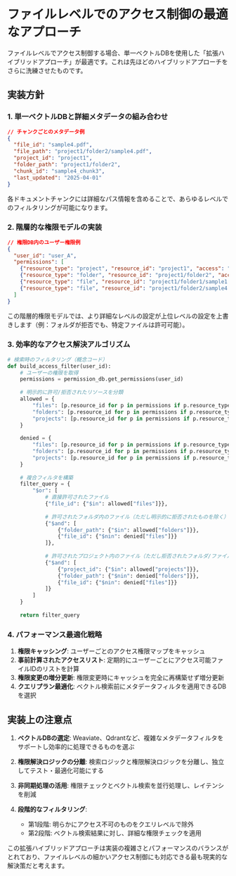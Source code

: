 # ファイルレベルでのアクセス制御の最適なアプローチ

ファイルレベルでアクセス制御する場合、単一ベクトルDBを使用した「拡張ハイブリッドアプローチ」が最適です。これは先ほどのハイブリッドアプローチをさらに洗練させたものです。

## 実装方針

### 1. 単一ベクトルDBと詳細メタデータの組み合わせ

```json
// チャンクごとのメタデータ例
{
  "file_id": "sample4.pdf",
  "file_path": "project1/folder2/sample4.pdf",
  "project_id": "project1",
  "folder_path": "project1/folder2",
  "chunk_id": "sample4_chunk3",
  "last_updated": "2025-04-01"
}
```

各ドキュメントチャンクには詳細なパス情報を含めることで、あらゆるレベルでのフィルタリングが可能になります。

### 2. 階層的な権限モデルの実装

```json
// 権限DB内のユーザー権限例
{
  "user_id": "user_A",
  "permissions": [
    {"resource_type": "project", "resource_id": "project1", "access": "allow"},
    {"resource_type": "folder", "resource_id": "project1/folder2", "access": "deny"},
    {"resource_type": "file", "resource_id": "project1/folder1/sample1.pdf", "access": "allow"},
    {"resource_type": "file", "resource_id": "project1/folder2/sample4.pdf", "access": "allow"}
  ]
}
```

この階層的権限モデルでは、より詳細なレベルの設定が上位レベルの設定を上書きします（例：フォルダが拒否でも、特定ファイルは許可可能）。

### 3. 効率的なアクセス解決アルゴリズム

```python
# 検索時のフィルタリング（概念コード）
def build_access_filter(user_id):
    # ユーザーの権限を取得
    permissions = permission_db.get_permissions(user_id)
    
    # 明示的に許可/拒否されたリソースを分類
    allowed = {
        "files": [p.resource_id for p in permissions if p.resource_type == "file" and p.access == "allow"],
        "folders": [p.resource_id for p in permissions if p.resource_type == "folder" and p.access == "allow"],
        "projects": [p.resource_id for p in permissions if p.resource_type == "project" and p.access == "allow"]
    }
    
    denied = {
        "files": [p.resource_id for p in permissions if p.resource_type == "file" and p.access == "deny"],
        "folders": [p.resource_id for p in permissions if p.resource_type == "folder" and p.access == "deny"],
        "projects": [p.resource_id for p in permissions if p.resource_type == "project" and p.access == "deny"]
    }
    
    # 複合フィルタを構築
    filter_query = {
        "$or": [
            # 直接許可されたファイル
            {"file_id": {"$in": allowed["files"]}},
            
            # 許可されたフォルダ内のファイル（ただし明示的に拒否されたものを除く）
            {"$and": [
                {"folder_path": {"$in": allowed["folders"]}},
                {"file_id": {"$nin": denied["files"]}}
            ]},
            
            # 許可されたプロジェクト内のファイル（ただし拒否されたフォルダ/ファイルを除く）
            {"$and": [
                {"project_id": {"$in": allowed["projects"]}},
                {"folder_path": {"$nin": denied["folders"]}},
                {"file_id": {"$nin": denied["files"]}}
            ]}
        ]
    }
    
    return filter_query
```

### 4. パフォーマンス最適化戦略

1. **権限キャッシング**: ユーザーごとのアクセス権限マップをキャッシュ
2. **事前計算されたアクセスリスト**: 定期的にユーザーごとにアクセス可能ファイルIDのリストを計算
3. **権限変更の増分更新**: 権限変更時にキャッシュを完全に再構築せず増分更新
4. **クエリプラン最適化**: ベクトル検索前にメタデータフィルタを適用できるDBを選択

## 実装上の注意点

1. **ベクトルDBの選定**: Weaviate、Qdrantなど、複雑なメタデータフィルタをサポートし効率的に処理できるものを選ぶ

2. **権限解決ロジックの分離**: 検索ロジックと権限解決ロジックを分離し、独立してテスト・最適化可能にする

3. **非同期処理の活用**: 権限チェックとベクトル検索を並行処理し、レイテンシを削減

4. **段階的なフィルタリング**:
   - 第1段階: 明らかにアクセス不可のものをクエリレベルで除外
   - 第2段階: ベクトル検索結果に対し、詳細な権限チェックを適用

この拡張ハイブリッドアプローチは実装の複雑さとパフォーマンスのバランスがとれており、ファイルレベルの細かいアクセス制御にも対応できる最も現実的な解決策だと考えます。